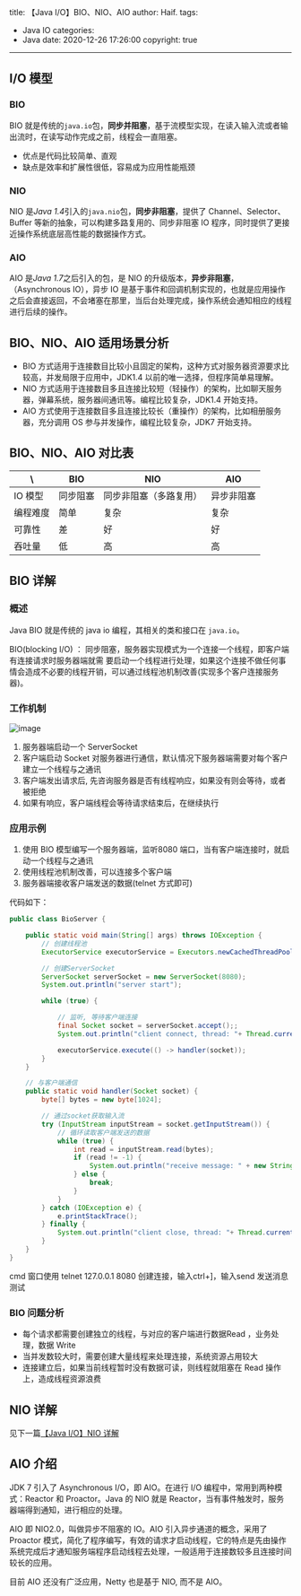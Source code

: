 title: 【Java I/O】BIO、NIO、AIO
author: Haif.
tags:
  - Java IO
categories:
  - Java
date: 2020-12-26 17:26:00
copyright: true

---

## I/O 模型

### BIO

BIO 就是传统的`java.io`包，**同步并阻塞**，基于流模型实现，在读入输入流或者输出流时，在读写动作完成之前，线程会一直阻塞。

* 优点是代码比较简单、直观
* 缺点是效率和扩展性很低，容易成为应用性能瓶颈

### NIO

NIO 是*Java 1.4*引入的`java.nio`包，**同步非阻塞**，提供了 Channel、Selector、Buffer 等新的抽象，可以构建多路复用的、同步非阻塞 IO 程序，同时提供了更接近操作系统底层高性能的数据操作方式。

### AIO

AIO 是*Java 1.7*之后引入的包，是 NIO 的升级版本，**异步非阻塞**，（Asynchronous IO），异步 IO 是基于事件和回调机制实现的，也就是应用操作之后会直接返回，不会堵塞在那里，当后台处理完成，操作系统会通知相应的线程进行后续的操作。

<!-- more -->

## BIO、NIO、AIO 适用场景分析

* BIO 方式适用于连接数目比较小且固定的架构，这种方式对服务器资源要求比较高，并发局限于应用中，JDK1.4 以前的唯一选择，但程序简单易理解。
* NIO 方式适用于连接数目多且连接比较短（轻操作）的架构，比如聊天服务器，弹幕系统，服务器间通讯等。编程比较复杂，JDK1.4 开始支持。
* AIO 方式使用于连接数目多且连接比较长（重操作）的架构，比如相册服务器，充分调用 OS 参与并发操作，编程比较复杂，JDK7 开始支持。

## BIO、NIO、AIO 对比表


\ | BIO| NIO | AIO
---|---|---|---
IO 模型 | 同步阻塞 | 同步非阻塞（多路复用） | 异步非阻塞
编程难度 | 简单 | 复杂 | 复杂
可靠性 | 差 | 好 | 好
吞吐量 | 低 | 高 | 高

## BIO 详解

### 概述

Java BIO 就是传统的 java io 编程，其相关的类和接口在 `java.io`。

BIO(blocking I/O) ： 同步阻塞，服务器实现模式为一个连接一个线程，即客户端有连接请求时服务器端就需 要启动一个线程进行处理，如果这个连接不做任何事情会造成不必要的线程开销，可以通过线程池机制改善(实现多个客户连接服务器)。

### 工作机制

![image](https://haif-cloud.oss-cn-beijing.aliyuncs.com/io/bio.png)

1. 服务器端启动一个 ServerSocket 
2. 客户端启动 Socket 对服务器进行通信，默认情况下服务器端需要对每个客户建立一个线程与之通讯
3. 客户端发出请求后, 先咨询服务器是否有线程响应，如果没有则会等待，或者被拒绝 
4. 如果有响应，客户端线程会等待请求结束后，在继续执行

### 应用示例

1. 使用 BIO 模型编写一个服务器端，监听8080 端口，当有客户端连接时，就启动一个线程与之通讯
2. 使用线程池机制改善，可以连接多个客户端
3. 服务器端接收客户端发送的数据(telnet 方式即可)

代码如下：

```java
public class BioServer {

    public static void main(String[] args) throws IOException {
        // 创建线程池
        ExecutorService executorService = Executors.newCachedThreadPool();

        // 创建ServerSocket
        ServerSocket serverSocket = new ServerSocket(8080);
        System.out.println("server start");

        while (true) {

            // 监听, 等待客户端连接
            final Socket socket = serverSocket.accept();;
            System.out.println("client connect, thread: "+ Thread.currentThread());

            executorService.execute(() -> handler(socket));
        }
    }

    // 与客户端通信
    public static void handler(Socket socket) {
        byte[] bytes = new byte[1024];

        // 通过socket获取输入流
        try (InputStream inputStream = socket.getInputStream()) {
            // 循环读取客户端发送的数据
            while (true) {
                int read = inputStream.read(bytes);
                if (read != -1) {
                    System.out.println("receive message: " + new String(bytes, 0 , read) + ", thread: "+ Thread.currentThread());
                } else {
                    break;
                }
            }
        } catch (IOException e) {
            e.printStackTrace();
        } finally {
            System.out.println("client close, thread: "+ Thread.currentThread());
        }
    }
}
```

cmd 窗口使用 telnet 127.0.0.1 8080 创建连接，输入ctrl+]，输入send <message> 发送消息测试

### BIO 问题分析

* 每个请求都需要创建独立的线程，与对应的客户端进行数据Read ，业务处理，数据 Write
* 当并发数较大时，需要创建大量线程来处理连接，系统资源占用较大
* 连接建立后，如果当前线程暂时没有数据可读，则线程就阻塞在 Read 操作上，造成线程资源浪费

## NIO 详解

见下一篇[【Java I/O】NIO 详解]()

## AIO 介绍

JDK 7 引入了 Asynchronous I/O，即 AIO。在进行 I/O 编程中，常用到两种模式：Reactor 和 Proactor。Java 的 NIO 就是 Reactor，当有事件触发时，服务器端得到通知，进行相应的处理。

AIO 即 NIO2.0，叫做异步不阻塞的 IO。AIO 引入异步通道的概念，采用了 Proactor 模式，简化了程序编写，有效的请求才启动线程，它的特点是先由操作系统完成后才通知服务端程序启动线程去处理，一般适用于连接数较多且连接时间较长的应用。

目前 AIO 还没有广泛应用，Netty 也是基于 NIO, 而不是 AIO。